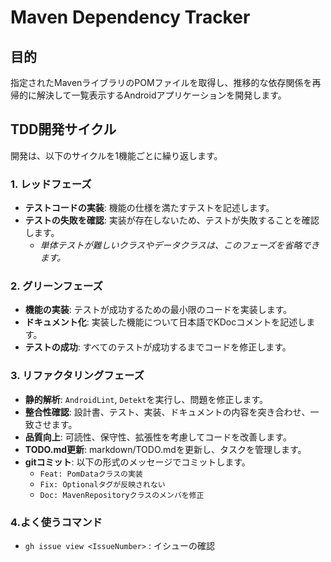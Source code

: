 # Maven Dependency Tracker

## 目的

指定されたMavenライブラリのPOMファイルを取得し、推移的な依存関係を再帰的に解決して一覧表示するAndroidアプリケーションを開発します。

## TDD開発サイクル

開発は、以下のサイクルを1機能ごとに繰り返します。

### 1. レッドフェーズ
- **テストコードの実装**: 機能の仕様を満たすテストを記述します。
- **テストの失敗を確認**: 実装が存在しないため、テストが失敗することを確認します。
  - *単体テストが難しいクラスやデータクラスは、このフェーズを省略できます。*

### 2. グリーンフェーズ
- **機能の実装**: テストが成功するための最小限のコードを実装します。
- **ドキュメント化**: 実装した機能について日本語でKDocコメントを記述します。
- **テストの成功**: すべてのテストが成功するまでコードを修正します。

### 3. リファクタリングフェーズ
- **静的解析**: `AndroidLint`, `Detekt`を実行し、問題を修正します。
- **整合性確認**: 設計書、テスト、実装、ドキュメントの内容を突き合わせ、一致させます。
- **品質向上**: 可読性、保守性、拡張性を考慮してコードを改善します。
- **TODO.md更新**: markdown/TODO.mdを更新し、タスクを管理します。
- **gitコミット**: 以下の形式のメッセージでコミットします。
  - `Feat: PomDataクラスの実装`
  - `Fix: Optionalタグが反映されない`
  - `Doc: MavenRepositoryクラスのメンバを修正`

### 4.よく使うコマンド
 - `gh issue view <IssueNumber>` : イシューの確認